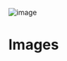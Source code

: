 ![image](https://github.com/user-attachments/assets/6b1cf487-fb57-44d4-97a7-420817760b90)

# Images
